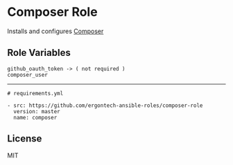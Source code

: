 Composer Role
=========

Installs and configures [Composer](https://getcomposer.org/)


Role Variables
--------------

```
github_oauth_token -> ( not required )
composer_user

```

----------------

```
# requirements.yml

- src: https://github.com/ergontech-ansible-roles/composer-role
  version: master
  name: composer
```

License
-------

MIT
